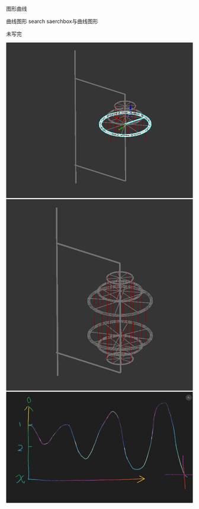 图形曲线

曲线图形
search saerchbox与曲线图形


未写完

![image](https://github.com/qizhoward/DailyNotebook/blob/master/7891.PNG)
![image](https://github.com/qizhoward/DailyNotebook/blob/master/7892.PNG)
![image](https://github.com/qizhoward/DailyNotebook/blob/master/7893.PNG)


